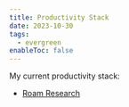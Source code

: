 ```yaml
---
title: Productivity Stack
date: 2023-10-30
tags:
  - evergreen
enableToc: false
---
```

My current productivity stack:
- [Roam Research](https://roamresearch.com/)